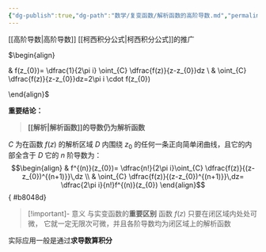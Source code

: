 ```yaml
---
{"dg-publish":true,"dg-path":"数学/复变函数/解析函数的高阶导数.md","permalink":"/数学/复变函数/解析函数的高阶导数/","dgPassFrontmatter":true,"noteIcon":"","created":"2024-04-16T13:01:27.400+08:00","updated":"2024-05-10T13:23:51.136+08:00"}
---
```


[[高阶导数\|高阶导数]]
[[柯西积分公式\|柯西积分公式]]的推广

<div class="transclusion internal-embed is-loaded"><div class="markdown-embed">



$\begin{align} 

 & f(z_{0})= \dfrac{1}{2\pi i} \oint_{C}  \dfrac{f(z)}{z-z_{0}}dz \\
 & \oint_{C} \dfrac{f(z)}{z-z_{0}}dz=2\pi i \cdot f(z_{0}) 

\end{align}$

</div></div>


**重要结论：**
>**[[解析\|解析函数]]的导数仍为解析函数**

$C$ 为在函数 $f(z)$ 的解析区域 $D$ 内围绕 $z_{0}$ 的任何一条正向简单闭曲线，且它的内部全含于 $D$
它的 $n$ 阶导数为：
$$\begin{align}
 & f^{(n)}(z_{0})= \dfrac{n!}{2\pi i}\oint_{C} \dfrac{f(z)}{(z-z_{0})^{(n+1)}}\,dz \\
 &  \oint_{C} \dfrac{f(z)}{(z-z_{0})^{(n+1)}}\,dz= \dfrac{2\pi i}{n!}f^{(n)}(z_{0})
\end{align}$$
{ #b8048d}

>[!important]- 意义
>与实变函数的**重要区别**
>函数 $f(z)$ 只要在闭区域内处处可微，
>它就一定无限次可微，并且各阶导数均为闭区域上的解析函数

实际应用一般是通过**求导数算积分**




